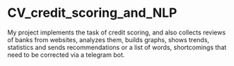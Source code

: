 # CV_credit_scoring_and_NLP
My project implements the task of credit scoring, and also collects reviews of banks from websites, analyzes them, builds graphs, shows trends, statistics and sends recommendations or a list of words, shortcomings that need to be corrected via a telegram bot.
